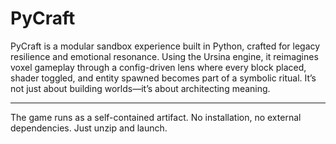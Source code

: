 # PyCraft

PyCraft is a modular sandbox experience built in Python, crafted for legacy resilience and emotional resonance. Using the Ursina engine, it reimagines voxel gameplay through a config-driven lens where every block placed, shader toggled, and entity spawned becomes part of a symbolic ritual. It’s not just about building worlds—it’s about architecting meaning.

---

The game runs as a self-contained artifact. No installation, no external dependencies. Just unzip and launch. 

